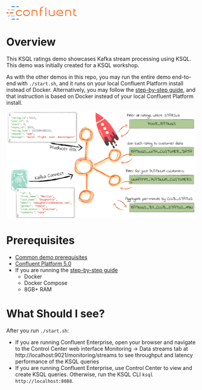 ![image](../images/confluent-logo-300-2.png)

# Overview

This KSQL ratings demo showcases Kafka stream processing using KSQL. This demo was initially created for a KSQL workshop.

As with the other demos in this repo, you may run the entire demo end-to-end with `./start.sh`, and it runs on your local Confluent Platform install instead of Docker. Alternatively, you may follow the [step-by-step guide](ksql-workshop.adoc), and that instruction is based on Docker instead of your local Confluent Platform install.

![image](images/ksql_workshop_01.png)


# Prerequisites

* [Common demo prerequisites](https://github.com/confluentinc/quickstart-demos#prerequisites)
* [Confluent Platform 5.0](https://www.confluent.io/download/)
* If you are running the [step-by-step guide](ksql-workshop.adoc)
  * Docker
  * Docker Compose
  * 8GB+ RAM

# What Should I see?

After you run `./start.sh`:

* If you are running Confluent Enterprise, open your browser and navigate to the Control Center web interface Monitoring -> Data streams tab at http://localhost:9021/monitoring/streams to see throughput and latency performance of the KSQL queries
* If you are running Confluent Enterprise, use Control Center to view and create KSQL queries. Otherwise, run the KSQL CLI `ksql http://localhost:8088`.

